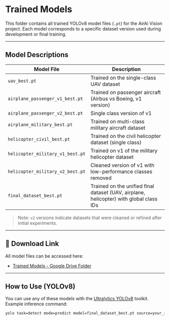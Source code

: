 # Trained Models

This folder contains all trained YOLOv8 model files (`.pt`) for the AirAi Vision project. Each model corresponds to a specific dataset version used during development or final training.

---

## Model Descriptions

| Model File | Description |
|------------|-------------|
| `uav_best.pt` | Trained on the single-class UAV dataset |
| `airplane_passenger_v1_best.pt` | Trained on passenger aircraft (Airbus vs Boeing, v1 version) |
| `airplane_passenger_v2_best.pt` | Single class version of v1 |
| `airplane_military_best.pt` | Trained on multi-class military aircraft dataset |
| `helicopter_civil_best.pt` | Trained on the civil helicopter dataset (single class) |
| `helicopter_military_v1_best.pt` | Trained on v1 of the military helicopter dataset |
| `helicopter_military_v2_best.pt` | Cleaned version of v1 with low-performance classes removed |
| `final_dataset_best.pt` | Trained on the unified final dataset (UAV, airplane, helicopter) with global class IDs |

> Note: `v2` versions indicate datasets that were cleaned or refined after initial experiments.

---

## 🔗 Download Link

All model files can be accessed here:

- [Trained Models - Google Drive Folder](https://drive.google.com/drive/folders/1in1ieIROunwgQVFI0O20fdV0nR64N-Xk?usp=drive_link)

---

##  How to Use (YOLOv8)

You can use any of these models with the [Ultralytics YOLOv8](https://docs.ultralytics.com) toolkit. Example inference command:

```bash
yolo task=detect mode=predict model=final_dataset_best.pt source=your_image.jpg
